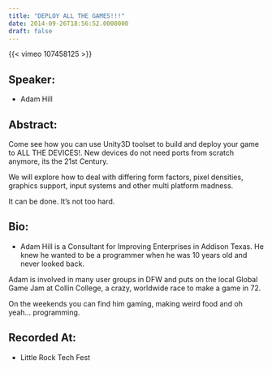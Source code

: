 ```yaml
---
title: "DEPLOY ALL THE GAMES!!!"
date: 2014-09-26T18:56:52.0000000
draft: false
---
```


{{< vimeo 107458125 >}}

## Speaker:

 - Adam Hill

## Abstract:

<p>Come see how you can use Unity3D toolset to build and deploy your game to ALL THE DEVICES!. New devices do not need ports from scratch anymore, its the 21st Century.</p>
<p>We will explore how to deal with differing form factors, pixel densities, graphics support, input systems and other multi platform madness.</p>
<p>It can be done. It’s not too hard.</p>

## Bio:

 - <p>Adam Hill is a Consultant for Improving Enterprises in Addison Texas. He knew he wanted to be a programmer when he was 10 years old and never looked back.</p>
<p>Adam is involved in many user groups in DFW and puts on the local Global Game Jam at Collin College, a crazy, worldwide race to make a game in 72.</p>
<p>On the weekends you can find him gaming, making weird food and oh yeah… programming.</p>

## Recorded At:

 - Little Rock Tech Fest

